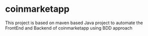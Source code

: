 # coinmarketapp
This project is based on maven based Java project to automate the FrontEnd and Backend of coinmarketapp using BDD approach
